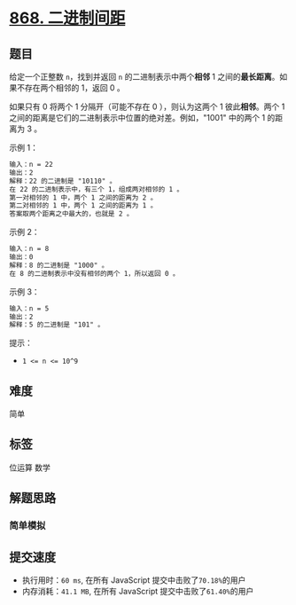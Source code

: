 # [868. 二进制间距](https://leetcode-cn.com/problems/binary-gap/)

## 题目

给定一个正整数 `n`，找到并返回 `n` 的二进制表示中两个**相邻** 1 之间的**最长距离**。如果不存在两个相邻的 1，返回 0 。

如果只有 0 将两个 1 分隔开（可能不存在 0 ），则认为这两个 1 彼此**相邻**。两个 1 之间的距离是它们的二进制表示中位置的绝对差。例如，"1001" 中的两个 1 的距离为 3 。

示例 1：

```txt
输入：n = 22
输出：2
解释：22 的二进制是 "10110" 。
在 22 的二进制表示中，有三个 1，组成两对相邻的 1 。
第一对相邻的 1 中，两个 1 之间的距离为 2 。
第二对相邻的 1 中，两个 1 之间的距离为 1 。
答案取两个距离之中最大的，也就是 2 。
```

示例 2：

```txt
输入：n = 8
输出：0
解释：8 的二进制是 "1000" 。
在 8 的二进制表示中没有相邻的两个 1，所以返回 0 。
```

示例 3：

```txt
输入：n = 5
输出：2
解释：5 的二进制是 "101" 。
```

提示：

- `1 <= n <= 10^9`

## 难度

简单

## 标签

位运算 数学

## 解题思路

### 简单模拟

## 提交速度

- 执行用时：`60 ms`, 在所有 JavaScript 提交中击败了`70.18%`的用户
- 内存消耗：`41.1 MB`, 在所有 JavaScript 提交中击败了`61.40%`的用户
